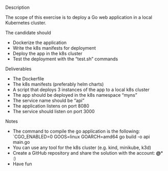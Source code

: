 Description

The scope of this exercise is to deploy a Go web application in a local Kubernetes cluster.

The candidate should
- Dockerize the application
- Write the k8s manifests for deployment
- Deploy the app in the k8s cluster
- Test the deployment with the “test.sh” commands

Deliverables
- The Dockerfile
- The k8s manifests (preferably helm charts)
- A script that deploys 3 instances of the app to a local k8s cluster
- The app should be deployed in the k8s namespace “myns”
- The service name should be “api”
- The application listens on port 8080
- The service should listen on port 3000

Notes

- The command to compile the go application is the following: `CGO_ENABLED=0 GOOS=linux GOARCH=amd64 go build -o api main.go
- You can use any tool for the k8s cluster (e.g. kind, minikube, k3d)
- Create a GitHub repository and share the solution with the account: ****@***** :)
- Have fun